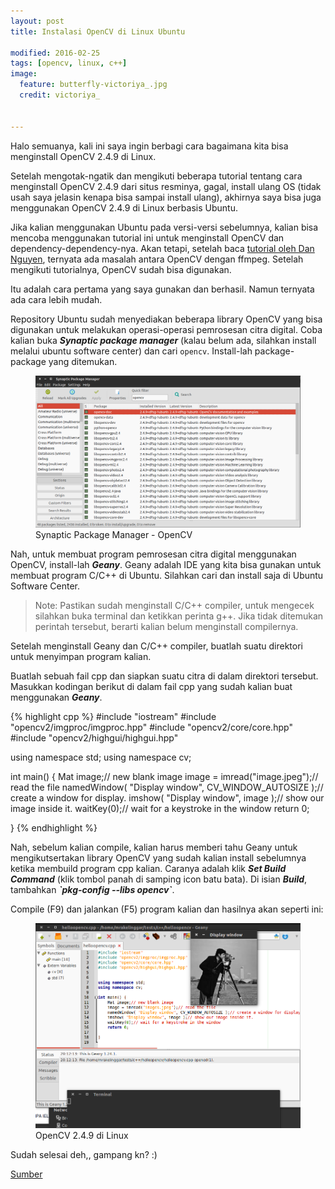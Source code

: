 ```yaml
---
layout: post
title: Instalasi OpenCV di Linux Ubuntu

modified: 2016-02-25
tags: [opencv, linux, c++]
image:
  feature: butterfly-victoriya_.jpg
  credit: victoriya_


---
```

Halo semuanya, kali ini saya ingin berbagi cara bagaimana kita bisa menginstall OpenCV 2.4.9 di Linux.


Setelah mengotak-ngatik dan mengikuti beberapa tutorial tentang cara menginstall OpenCV 2.4.9 dari situs resminya, gagal, install ulang OS (tidak usah saya jelasin kenapa bisa sampai install ulang), akhirnya saya bisa juga menggunakan OpenCV 2.4.9 di Linux berbasis Ubuntu.



Jika kalian menggunakan Ubuntu pada versi-versi sebelumnya, kalian bisa mencoba menggunakan tutorial ini untuk menginstall OpenCV dan dependency-dependency-nya. Akan tetapi, setelah baca [tutorial oleh Dan Nguyen](http://danwin.com/2014/12/compile-opencv-2-4-10-ubuntu-14-04-14-10/), ternyata ada masalah antara OpenCV dengan ffmpeg. Setelah mengikuti tutorialnya, OpenCV sudah bisa digunakan.


Itu adalah cara pertama yang saya gunakan dan berhasil. Namun ternyata ada cara lebih mudah.


Repository Ubuntu sudah menyediakan beberapa library OpenCV yang bisa digunakan untuk melakukan operasi-operasi pemrosesan citra digital. Coba kalian buka ***Synaptic package manager*** (kalau belum ada, silahkan install melalui ubuntu software center) dan cari `opencv`. Install-lah package-package yang ditemukan.

<figure>
	<img src="/images/p_synaptic package manager opencv.png" alt="">
	<figcaption>Synaptic Package Manager - OpenCV</figcaption>
</figure>



Nah, untuk membuat program pemrosesan citra digital menggunakan OpenCV, install-lah ***Geany***. Geany adalah IDE yang kita bisa gunakan untuk membuat program C/C++ di Ubuntu. Silahkan cari dan install saja di Ubuntu Software Center.


> Note: Pastikan sudah menginstall C/C++ compiler, untuk mengecek silahkan buka terminal dan ketikkan perinta g++. Jika tidak ditemukan perintah tersebut, berarti kalian belum menginstall compilernya.


Setelah menginstall Geany dan C/C++ compiler, buatlah suatu direktori untuk menyimpan program kalian.


Buatlah sebuah fail cpp dan siapkan suatu citra di dalam direktori tersebut. Masukkan kodingan berikut di dalam fail cpp yang sudah kalian buat menggunakan ***Geany***.

{% highlight cpp %}
#include "iostream"
#include "opencv2/imgproc/imgproc.hpp"
#include "opencv2/core/core.hpp"
#include "opencv2/highgui/highgui.hpp"


using namespace std;
using namespace cv;

int main() {
 Mat image;// new blank image
    image = imread("image.jpeg");// read the file
    namedWindow( "Display window", CV_WINDOW_AUTOSIZE );// create a window for display.
    imshow( "Display window", image );// show our image inside it.
    waitKey(0);// wait for a keystroke in the window
    return 0;

}
{% endhighlight %}

Nah, sebelum kalian compile, kalian harus memberi tahu Geany untuk mengikutsertakan library OpenCV yang sudah kalian install sebelumnya ketika membuild program cpp kalian. Caranya adalah klik ***Set Build Command*** (klik tombol panah di samping icon batu bata). Di isian ***Build***, tambahkan ***\`pkg-config --libs opencv\`***.


Compile (F9) dan jalankan (F5) program kalian dan hasilnya akan seperti ini:

<figure>
	<img src="/images/p_opencv2.4.9 ubuntu 14.10.png" alt="">
	<figcaption>OpenCV 2.4.9 di Linux</figcaption>
</figure>

Sudah selesai deh,, gampang kn? :)


[Sumber](http://auriza.site40.net/notes/ubuntu/opencv-installation-on-ubuntu-1204/)
